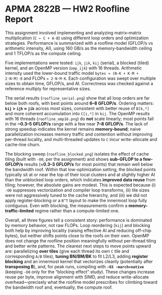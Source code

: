 # APMA 2822B — HW2 Roofline Report

This assignment involved implementing and analyzing matrix–matrix multiplication (`C ← C + A·B`) using different loop orders and optimization strategies. Performance is summarized with a roofline model (GFLOP/s vs arithmetic intensity, AI), using 160 GB/s as the memory-bandwidth ceiling and 1 TFLOP/s as the compute ceiling.

Five implementations were tested: `ijk`, `jik`, `kij` (serial), a blocked (tiled) kernel, and an OpenMP version (`omp_ijk`) with 16 threads. Arithmetic intensity used the lower-bound traffic model `bytes ≈ (N·K + K·M + 2·N·M)·8` and FLOPs `= 2·N·M·K`. Each configuration was swept over multiple sizes to obtain time, GFLOP/s, and AI. Correctness was checked against a reference multiply for representative sizes.

The serial results (`roofline_serial.png`) show that all loop orders are far below both roofs, with best points around **6–8 GFLOP/s**. Ordering matters: **`kij` > `ijk` ≈ `jik`** across most sizes, consistent with better reuse of `B[k,*]` and more coherent accumulation into `C[i,*]` in `kij`. The OpenMP results with 16 threads (`roofline_omp16.png`) do **not** scale linearly; most points fall in the **~0.3–5 GFLOP/s** range with a few near **7–8 GFLOP/s**. The lack of strong speedup indicates the kernel remains **memory-bound**; naive parallelization increases memory traffic and contention without improving per-thread locality, and multi-threaded updates to `C` incur write-allocate and cache-line churn.

The blocking sweep (`roofline_blocked.png`) isolates the effect of cache tiling (built with `-O0`, per the assignment) and shows **sub-GFLOP to a few-GFLOP/s** results (≈**0.3–3 GFLOP/s** for most points) that remain well below the bandwidth roof. Within that low-optimization setting, the blocked points typically sit at or near the top of their local clusters and at slightly higher AI than the unblocked loop orders, which indicates **improved data reuse** from tiling; however, the absolute gains are modest. This is expected because (i) `-O0` suppresses vectorization and compiler loop transforms, (ii) tile sizes were not aggressively tuned to the cache hierarchy, and (iii) we did not apply register-blocking or a `B^T` layout to make the innermost loop fully contiguous. Even with blocking, the measurements confirm a **memory-traffic-limited** regime rather than a compute-limited one.

Overall, all three figures tell a consistent story: performance is dominated by memory behavior, not raw FLOPs. Loop reordering (`kij`) and blocking both help by improving locality (raising effective AI and reducing off-chip bytes), but neither shifts points close to the roofs on their own. OpenMP does not change the roofline position meaningfully without per-thread tiling and better write patterns. The clearest next steps to move points upward are: parallelizing **over tiles** (give each thread its own `C` tile and corresponding `A/B` tiles), **tuning BN/BM/BK** to fit L2/L3, adding **register blocking** and an innermost kernel that vectorizes cleanly (potentially after **transposing B**), and, for peak runs, compiling with **`-O3 -march=native`** (keeping `-O0` only for the “blocking effect” study). These changes increase reuse per byte, improve alignment with SIMD, and reduce write-allocate overhead—precisely what the roofline model prescribes for climbing toward the bandwidth roof and, eventually, the compute roof.
